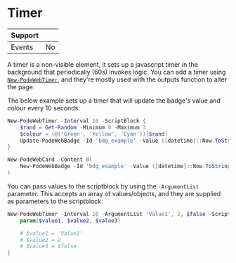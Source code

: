 # Timer

| Support | |
| ------- |-|
| Events | No |

A timer is a non-visible element, it sets up a javascript timer in the background that periodically (60s) invokes logic. You can add a timer using [`New-PodeWebTimer`](../../../Functions/Elements/New-PodeWebTimer), and they're mostly used with the outputs function to alter the page.

The below example sets up a timer that will update the badge's value and colour every 10 seconds:

```powershell
New-PodeWebTimer -Interval 10 -ScriptBlock {
    $rand = Get-Random -Minimum 0 -Maximum 3
    $colour = (@('Green', 'Yellow', 'Cyan'))[$rand]
    Update-PodeWebBadge -Id 'bdg_example' -Value ([datetime]::Now.ToString('yyyy-MM-dd HH:mm:ss')) -Colour $colour
}

New-PodeWebCard -Content @(
    New-PodeWebBadge -Id 'bdg_example' -Value ([datetime]::Now.ToString('yyyy-MM-dd HH:mm:ss')) -Colour Cyan
)
```

You can pass values to the scriptblock by using the `-ArgumentList` parameter. This accepts an array of values/objects, and they are supplied as parameters to the scriptblock:

```powershell
New-PodeWebTimer -Interval 10 -ArgumentList 'Value1', 2, $false -ScriptBlock {
    param($value1, $value2, $value3)

    # $value1 = 'Value1'
    # $value2 = 2
    # $value3 = $false
}
```
